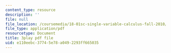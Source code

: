 ```yaml
---
content_type: resource
description: ''
file: null
file_location: /coursemedia/18-01sc-single-variable-calculus-fall-2010/e110eebc37745e78a0492293ff665035_PNTnmH6jsRI.pdf
file_type: application/pdf
resourcetype: Document
title: 3play pdf file
uid: e110eebc-3774-5e78-a049-2293ff665035
---
```

